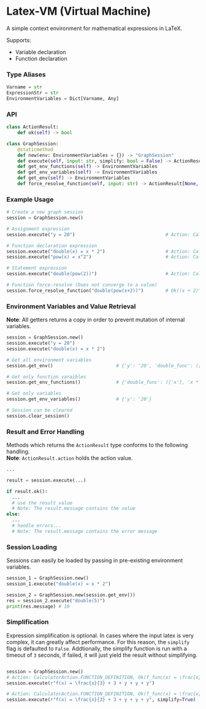 # Latex-VM (Virtual Machine)
A simple context environment for mathematical expressions in LaTeX.

Supports:
  - Variable declaration
  - Function declaration

### Type Aliases
```py
Varname = str
ExpressionStr = str
EnvironmentVariables = Dict[Varname, Any]
```

### API
```py
class ActionResult:
    def ok(self) -> bool

class GraphSession:
    @staticmethod
    def new(env: EnvironmentVariables = {}) -> "GraphSession"
    def execute(self, input: str, simplify: bool = False) -> ActionResult[CalculatorAction, str]
    def get_env_functions(self) -> EnvironmentVariables
    def get_env_variables(self) -> EnvironmentVariables
    def get_env(self) -> EnvironmentVariables
    def force_resolve_function(self, input: str) -> ActionResult[None, str]
```

### Example Usage
```python
# Create a new graph session
session = GraphSession.new()

# Assignment expression
session.execute("y = 20")                                 # Action: CalculatorAction.VARIABLE_ASSIGNMENT, Ok(20)

# Function declaration expression
session.execute("double(x) = x * 2")                      # Action: CalculatorAction.FUNCTION_DEFINITION, Ok(double_func(x) = x * 2)
session.execute("pow(x) = x^2")                           # Action: CalculatorAction.FUNCTION_DEFINITION, Ok(pow_func(x) = x^2)

# Statement expression
session.execute("double(pow(2))")                         # Action: CalculatorAction.STATEMENT_EXECUTION, Ok(8)

# Function force-resolve (Does not converge to a value)
session.force_resolve_function("double(pow(x+2))")        # Ok((x + 2)**2*2)
```

### Environment Variables and Value Retrieval
**Note**: All getters returns a copy in order to prevent mutation of internal variables.
```python
session = GraphSession.new()
session.execute("y = 20")
session.execute("double(x) = x * 2")

# Get all environment variables
session.get_env()                       # {'y': '20', 'double_func': (['x'], 'x * 2')}

# Get only function varaibles
session.get_env_functions()             # {'double_func': (['x'], 'x * 2')}

# Get only variables
session.get_env_variables()             # {'y': '20'}

# Session can be cleared
session.clear_session()
```

### Result and Error Handling
Methods which returns the `ActionResult` type conforms to the following handling.\
**Note**: `ActionResult.action` holds the action value.
```python
...

result = session.execute(...)

if result.ok():
  ...
  # use the result value
  # Note: The result.message contains the value
else:
  ...
  # handle errors...
  # Note: The result.message contains the error message
  ```

### Session Loading
Sessions can easily be loaded by passing in pre-existing environment variables.
```py
session_1 = GraphSession.new()
session_1.execute("double(x) = x * 2")

session_2 = GraphSession.new(session.get_env())
res = session_2.execute("double(5)")
print(res.message) # 10
```

### Simplification
Expression simplification is optional. In cases where the input latex is very complex, it can greatly affect
performance. For this reason, the `simplify` flag is defaulted to `False`. Addtionally, the simplify function
is run with a timeout of `3` seconds, if failed, it will just yield the result without simplifying.
```python

session = GraphSession.new()
# Action: CalculatorAction.FUNCTION_DEFINITION, Ok(f_func(x) = \frac{x}{3} + 3 + 20 + 20 + 20)
session.execute(r"f(x) = \frac{x}{3} + 3 + y + y + y")

# Action: CalculatorAction.FUNCTION_DEFINITION, Ok(f_func(x) = \frac{x}{3} + 63)
session.execute(r"f(x) = \frac{x}{3} + 3 + y + y + y", simplify=True)
```
